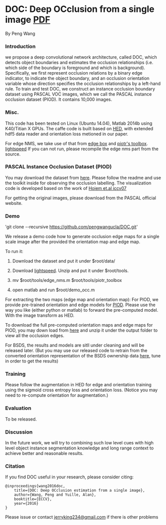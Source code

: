 # DOC: Deep OCclusion from a single image [PDF](https://arxiv.org/abs/1511.06457)

By Peng Wang

### Introduction

we propose a deep convolutional network architecture, called DOC,  which detects object boundaries and estimates the occlusion relationships (i.e. which side of the boundary is foreground and which is background).
 Specifically, we first represent occlusion relations by a binary edge indicator, to indicate the object boundary, and an occlusion orientation variable whose direction specifies the occlusion relationships by a left-hand rule.
To train and test DOC, we construct an instance occlusion boundary dataset using PASCAL VOC images, which we call the PASCAL instance occlusion dataset (PIOD). It contains 10,000 images.

### Misc.

This code has been tested on Linux (Ubuntu 14.04), Matlab 2014b using K40/Titian X GPUs.
The caffe code is built based on [HED](https://github.com/s9xie/hed),  with extended hdf5 data reader and orientation loss metioned in our paper.

For edge NMS, we take use of that from [edge box](https://github.com/pdollar/edges) and [piotr's toolbox](https://github.com/pdollar/toolbox).
[lightspeed](http://research.microsoft.com/en-us/um/people/minka/software/lightspeed/) If you can not run, please recompile the edge nms part from the source.

### PASCAL Instance Occlusion Dataset (PIOD)

You may download the dataset from [here](https://drive.google.com/file/d/0B7DaWBKShuMBSkZ6Mm5RVmg5ck0/view?usp=sharing). Please follow the readme and use the toolkit inside for observing the occlusion labelling.
The visualization code is developed based on the work of [Hoiem et.al iccv07](http://dhoiem.cs.illinois.edu/)

For getting the original images, please download from the PASCAL official website.

### Demo
'git clone --recursive https://github.com/pengwangucla/DOC.git'

We release a demo code how to generate occlusion edge maps for a single scale image after the provided the orientation map and edge map.

To run it:

1. Download the dataset and put it under $root/data/

2. Download [lightspeed](http://research.microsoft.com/en-us/um/people/minka/software/lightspeed/). Unzip and put it under $root/tools.

3. mv $root/tools/edge_nms.m $root/tools/piotr_toolbox

4. open matlab and run $root/demo_occ.m

For extracting the two maps (edge map and orientation map):
For PIOD, we provide pre-trained orientation and edge models for [PIOD](https://drive.google.com/open?id=0B7DaWBKShuMBN0drTzRRMlpoTmc).
Please use the way you like (either python or matlab) to forward the pre-computed model. With the image transform as HED.

To download the full pre-computed orientation maps and edge maps for PIOD, you may down load from [here](https://drive.google.com/file/d/0B7DaWBKShuMBdWV3NzVyd0pGZjA/view?usp=sharing) and unzip it under the output folder to view all the occlusion edges.

For BSDS, the results and models are sitll under cleaning and will be released later. (But you may use our released code to retrain from the converted orientation representation of the BSDS ownership data [here](https://drive.google.com/open?id=0B7DaWBKShuMBd3Z0Vmk3UkZxcUU), tune in order to get the results)

### Training

Please follow the augmentation in HED for edge and orientation training using the sigmoid cross entropy loss and orientation loss. (Notice you may need to re-compute orientation for augmentation.)


### Evaluation

To be released.

### Discussion

In the future work, we will try to combining such low level cues with high level object instance segmentation
knowledge and long range context to achieve better and reasonable results.

### Citation

If you find DOC useful in your research, please consider citing:

    @inproceedings{wang2016doc,
        title={DOC: Deep OCclusion estimation from a single image},
        author={Wang, Peng and Yuille, Alan},
        booktitle={ECCV},
        year={2016}
    }

Please issue or contact jerryking234@gmail.com if there is other problems

